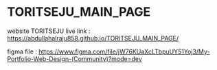 # TORITSEJU_MAIN_PAGE
website
TORITSEJU
live link : https://abdullahalraju858.github.io/TORITSEJU_MAIN_PAGE/

figma file : https://www.figma.com/file/jW76KUaXcLTbpuUY51Yoj3/My-Portfolio-Web-Design-(Community)?mode=dev
